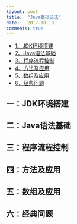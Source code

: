 ```yaml
---
layout: post
title:  "Java基础语法"
date:   2017-10-19
comments: true
---
```


* [1、JDK环境搭建](#buildJDK)
* [2、Java语法基础](#basicGrammer)
* [3、程序流程控制](#flowControl)
* [4、方法及应用](#methodApplication)
* [5、数组及应用](#arrayApplication)
* [6、经典问题](#problems)

<h2 id="buildJDK">一：JDK环境搭建</h2>
<h2 id="basicGrammer">二：Java语法基础</h2>
<h2 id="flowControl">三：程序流程控制</h2>
<h2 id="methodApplication">四：方法及应用</h2>
<h2 id="arrayApplication">五：数组及应用</h2>
<h2 id="problems">六：经典问题</h2>
